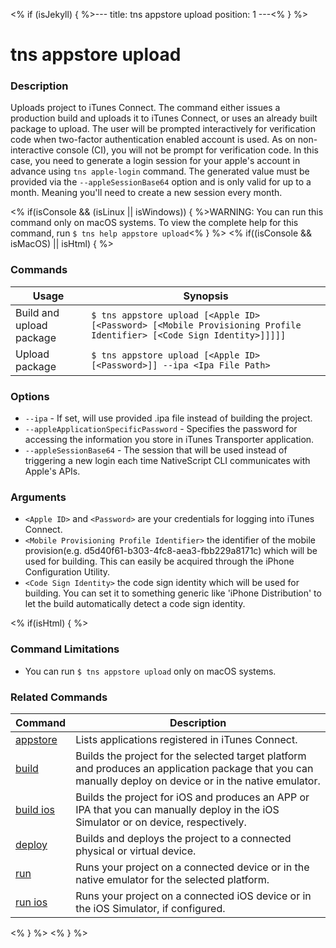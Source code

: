 <% if (isJekyll) { %>---
title: tns appstore upload
position: 1
---<% } %>

# tns appstore upload

### Description

Uploads project to iTunes Connect. The command either issues a production build and uploads it to iTunes Connect, or uses an already built package to upload.
The user will be prompted interactively for verification code when two-factor authentication enabled account is used. As on non-interactive console (CI), you will not be prompt for verification code. In this case, you need to generate a login session for your apple's account in advance using `tns apple-login` command. The generated value must be provided via the `--appleSessionBase64` option and is only valid for up to a month. Meaning you'll need to create a new session every month.

<% if(isConsole && (isLinux || isWindows)) { %>WARNING: You can run this command only on macOS systems. To view the complete help for this command, run `$ tns help appstore upload`<% } %>
<% if((isConsole && isMacOS) || isHtml) { %>

### Commands

Usage | Synopsis
---|---
Build and upload package | `$ tns appstore upload [<Apple ID> [<Password> [<Mobile Provisioning Profile Identifier> [<Code Sign Identity>]]]]]`
Upload package | `$ tns appstore upload [<Apple ID> [<Password>]] --ipa <Ipa File Path>`

### Options

* `--ipa` - If set, will use provided .ipa file instead of building the project.
* `--appleApplicationSpecificPassword` - Specifies the password for accessing the information you store in iTunes Transporter application.
* `--appleSessionBase64` - The session that will be used instead of triggering a new login each time NativeScript CLI communicates with Apple's APIs.

### Arguments

* `<Apple ID>` and `<Password>` are your credentials for logging into iTunes Connect.
* `<Mobile Provisioning Profile Identifier>` the identifier of the mobile provision(e.g. d5d40f61-b303-4fc8-aea3-fbb229a8171c) which will be used for building. This can easily be acquired through the iPhone Configuration Utility.
* `<Code Sign Identity>` the code sign identity which will be used for building. You can set it to something generic like 'iPhone Distribution' to let the build automatically detect a code sign identity.

<% if(isHtml) { %>

### Command Limitations

* You can run `$ tns appstore upload` only on macOS systems.

### Related Commands

Command | Description
----------|----------
[appstore](appstore.html) | Lists applications registered in iTunes Connect.
[build](../project/testing/build.html) | Builds the project for the selected target platform and produces an application package that you can manually deploy on device or in the native emulator.
[build ios](../project/testing/build-ios.html) | Builds the project for iOS and produces an APP or IPA that you can manually deploy in the iOS Simulator or on device, respectively.
[deploy](../project/testing/deploy.html) | Builds and deploys the project to a connected physical or virtual device.
[run](../project/testing/run.html) | Runs your project on a connected device or in the native emulator for the selected platform.
[run ios](../project/testing/run-ios.html) | Runs your project on a connected iOS device or in the iOS Simulator, if configured.
<% } %>
<% } %>